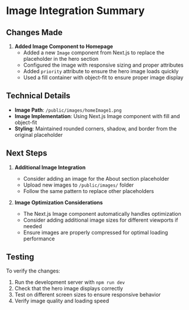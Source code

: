 # Image Integration Summary

## Changes Made

1. **Added Image Component to Homepage**
   - Added a new `Image` component from Next.js to replace the placeholder in the hero section
   - Configured the image with responsive sizing and proper attributes
   - Added `priority` attribute to ensure the hero image loads quickly
   - Used a fill container with object-fit to ensure proper image display

## Technical Details

- **Image Path**: `/public/images/homeImage1.png`
- **Image Implementation**: Using Next.js Image component with fill and object-fit
- **Styling**: Maintained rounded corners, shadow, and border from the original placeholder

## Next Steps

1. **Additional Image Integration**
   - Consider adding an image for the About section placeholder
   - Upload new images to `/public/images/` folder
   - Follow the same pattern to replace other placeholders

2. **Image Optimization Considerations**
   - The Next.js Image component automatically handles optimization
   - Consider adding additional image sizes for different viewports if needed
   - Ensure images are properly compressed for optimal loading performance

## Testing

To verify the changes:

1. Run the development server with `npm run dev`
2. Check that the hero image displays correctly
3. Test on different screen sizes to ensure responsive behavior
4. Verify image quality and loading speed
